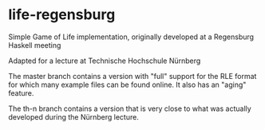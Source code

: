 life-regensburg
===============

Simple Game of Life implementation, originally developed at a Regensburg Haskell meeting

Adapted for a lecture at Technische Hochschule Nürnberg

The master branch contains a version with "full" support for the RLE format for which
many example files can be found online. It also has an "aging" feature.

The th-n branch contains a version that is very close to what was actually developed during
the Nürnberg lecture.
